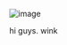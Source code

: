 
![image](https://github.com/user-attachments/assets/f44679a4-19a6-47c6-9e8d-30a6c00d4867)







hi guys. wink
